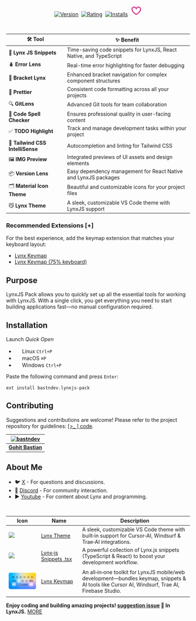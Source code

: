 <p align="center">
  <a href="https://marketplace.visualstudio.com/items?itemName=bastndev.lynxjs-pack"><img src="https://vsmarketplacebadges.dev/version-short/bastndev.lynxjs-pack.jpg?style=for-the-badge&colorA=E91E63&colorB=EEEEEE&color=33BFFF&label=VERSION" alt="Version"></a>&nbsp;
  <a href="https://marketplace.visualstudio.com/items?itemName=bastndev.lynxjs-pack"><img src="https://vsmarketplacebadges.dev/rating-short/bastndev.lynxjs-pack.jpg?style=for-the-badge&colorA=E91E63&colorB=EEEEEE&color=33BFFF&label=Rating" alt="Rating"></a>&nbsp;
  <a href="https://marketplace.visualstudio.com/items?itemName=bastndev.lynxjs-pack"><img src="https://vsmarketplacebadges.dev/installs-short/bastndev.lynxjs-pack.jpg?style=for-the-badge&colorA=E91E63&colorB=EEEEEE&color=33BFFF&label=Installs" alt="Installs"></a>&nbsp;
  <a href="https://github.com/sponsors/bastndev"><img src="https://raw.githubusercontent.com/bastndev/Lynx-Theme/main/assets/images/sponsor.png" width="30px" alt="Sponsor Github"></a>
</p>

</br>

| 🛠️ Tool                          | ✨ Benefit                                                         |
| -------------------------------- | ------------------------------------------------------------------ |
| 🧩 **Lynx JS Snippets**          | Time-saving code snippets for LynxJS, React Native, and TypeScript |
| 🪲 **Error Lens**                | Real-time error highlighting for faster debugging                  |
| 🦾 **Bracket Lynx**              | Enhanced bracket navigation for complex component structures       |
| 🎨 **Prettier**                  | Consistent code formatting across all your projects                |
| 🔍 **GitLens**                   | Advanced Git tools for team collaboration                          |
| 📝 **Code Spell Checker**        | Ensures professional quality in user-facing content                |
| ✅ **TODO Highlight**            | Track and manage development tasks within your project             |
| 🌈 **Tailwind CSS IntelliSense** | Autocompletion and linting for Tailwind CSS                        |
| 🖼️ **IMG Preview**               | Integrated previews of UI assets and design elements               |
| 📦 **Version Lens**              | Easy dependency management for React Native and LynxJS packages    |
| 🗂️ **Material Icon Theme**       | Beautiful and customizable icons for your project files            |
| 😼 **Lynx Theme**                | A sleek, customizable VS Code theme with LynxJS support            |

### Recommended Extensions [+]

For the best experience, add the keymap extension that matches your keyboard layout:

- [Lynx Keymap](https://marketplace.visualstudio.com/items?itemName=bastndev.lynx-keymap)
- [Lynx Keymap (75% keyboard)](https://marketplace.visualstudio.com/items?itemName=bastndev.lynx-keymap75)

## Purpose

LynxJS Pack allows you to quickly set up all the essential tools for working with LynxJS. With a single click, you get everything you need to start building applications fast—no manual configuration required.

## Installation

Launch _Quick Open_

- <img src="https://www.kernel.org/theme/images/logos/favicon.png" width=16 height=16/> Linux `Ctrl+P`
- <img src="https://developer.apple.com/favicon.ico" width=16 height=16/> macOS `⌘P`
- <img src="https://www.microsoft.com/favicon.ico" width=16 height=16/> Windows `Ctrl+P`

Paste the following command and press `Enter`:

```
ext install bastndev.lynxjs-pack
```

## Contributing

Suggestions and contributions are welcome! Please refer to the project repository for guidelines: [[>\_ ] code](https://github.com/bastndev/LynxJs-Packge).

| [![bastndev](https://github.com/bastndev.png?size=100)](https://bastndev.com) |
| :---------------------------------------------------------------------------: |
|               **[Gohit Bastian](https://github.com/bastndev)**                |

## About Me

- 🐦 [X](https://twitter.com/bastndev) - For questions and discussions.
- 💬 [Discord](https://discord.com/invite/bgzvzP6aZH) - For community interaction.
- ▶️ [Youtube](https://www.youtube.com/@bastndev) - For content about Lynx and programming.

</br>

| Icon                                                                                                                                                | Name                                                                                                   | Description                                                                                                                                     |
| --------------------------------------------------------------------------------------------------------------------------------------------------- | ------------------------------------------------------------------------------------------------------ | ----------------------------------------------------------------------------------------------------------------------------------------------- |
| ![](https://bastndev.gallerycdn.vsassets.io/extensions/bastndev/lynx-theme/0.1.2/1744898058774/Microsoft.VisualStudio.Services.Icons.Default)       | [Lynx Theme](https://marketplace.visualstudio.com/items?itemName=bastndev.lynx-theme)                  | A sleek, customizable VS Code theme with built‑in support for Cursor‑AI, Windsurf & Trae‑AI integrations.                                       |
| ![](https://bastndev.gallerycdn.vsassets.io/extensions/bastndev/lynx-js-snippets/0.2.0/1745166683713/Microsoft.VisualStudio.Services.Icons.Default) | [Lynx‑js Snippets .tsx](https://marketplace.visualstudio.com/items?itemName=bastndev.lynx-js-snippets) | A powerful collection of Lynx.js snippets (TypeScript & React) to boost your development workflow.                                              |
| ![](https://raw.githubusercontent.com/bastndev/Lynx-Keymap/refs/heads/main/assets/images/icon2.png)                                                 | [Lynx Keymap](https://marketplace.visualstudio.com/items?itemName=bastndev.lynx-keymap)                | An all‑in‑one toolkit for LynxJS mobile/web development—bundles keymap, snippets & AI tools like Cursor AI, Windsurf, Trae AI, Firebase Studio. |

**Enjoy coding and building amazing projects! [suggestion issue](https://github.com/bastndev/LynxJs-Packge/issues) 🚀 In LynxJS.**
[MORE](https://marketplace.visualstudio.com/publishers/bastndev)
